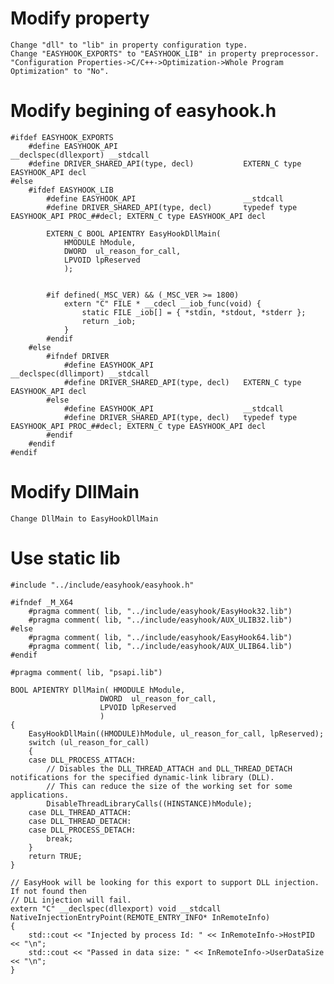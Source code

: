 # Modify property

    Change "dll" to "lib" in property configuration type.
    Change "EASYHOOK_EXPORTS" to "EASYHOOK_LIB" in property preprocessor.
    "Configuration Properties->C/C++->Optimization->Whole Program Optimization" to "No".

# Modify begining of easyhook.h

    #ifdef EASYHOOK_EXPORTS
        #define EASYHOOK_API                            __declspec(dllexport) __stdcall
        #define DRIVER_SHARED_API(type, decl)           EXTERN_C type EASYHOOK_API decl
    #else
        #ifdef EASYHOOK_LIB
            #define EASYHOOK_API                        __stdcall
            #define DRIVER_SHARED_API(type, decl)       typedef type EASYHOOK_API PROC_##decl; EXTERN_C type EASYHOOK_API decl

            EXTERN_C BOOL APIENTRY EasyHookDllMain(
                HMODULE hModule,
                DWORD  ul_reason_for_call,
                LPVOID lpReserved
                );


            #if defined(_MSC_VER) && (_MSC_VER >= 1800)
                extern "C" FILE * __cdecl __iob_func(void) {
                    static FILE _iob[] = { *stdin, *stdout, *stderr };
                    return _iob; 
                }
            #endif
        #else
            #ifndef DRIVER
                #define EASYHOOK_API                    __declspec(dllimport) __stdcall
                #define DRIVER_SHARED_API(type, decl)	EXTERN_C type EASYHOOK_API decl
            #else
                #define EASYHOOK_API                    __stdcall
                #define DRIVER_SHARED_API(type, decl)	typedef type EASYHOOK_API PROC_##decl; EXTERN_C type EASYHOOK_API decl
            #endif
        #endif
    #endif

# Modify DllMain

    Change DllMain to EasyHookDllMain

# Use static lib

    #include "../include/easyhook/easyhook.h"

    #ifndef _M_X64
        #pragma comment( lib, "../include/easyhook/EasyHook32.lib")
        #pragma comment( lib, "../include/easyhook/AUX_ULIB32.lib")
    #else
        #pragma comment( lib, "../include/easyhook/EasyHook64.lib")
        #pragma comment( lib, "../include/easyhook/AUX_ULIB64.lib")
    #endif

    #pragma comment( lib, "psapi.lib")

    BOOL APIENTRY DllMain( HMODULE hModule,
                        DWORD  ul_reason_for_call,
                        LPVOID lpReserved
                        )
    {
        EasyHookDllMain((HMODULE)hModule, ul_reason_for_call, lpReserved);
        switch (ul_reason_for_call)
        {
        case DLL_PROCESS_ATTACH:
            // Disables the DLL_THREAD_ATTACH and DLL_THREAD_DETACH notifications for the specified dynamic-link library (DLL).
            // This can reduce the size of the working set for some applications.
            DisableThreadLibraryCalls((HINSTANCE)hModule);
        case DLL_THREAD_ATTACH:
        case DLL_THREAD_DETACH:
        case DLL_PROCESS_DETACH:
            break;
        }
        return TRUE;
    }

    // EasyHook will be looking for this export to support DLL injection. If not found then 
    // DLL injection will fail.
    extern "C" __declspec(dllexport) void __stdcall NativeInjectionEntryPoint(REMOTE_ENTRY_INFO* InRemoteInfo)
    {
        std::cout << "Injected by process Id: " << InRemoteInfo->HostPID << "\n";
        std::cout << "Passed in data size: " << InRemoteInfo->UserDataSize << "\n";
    }

